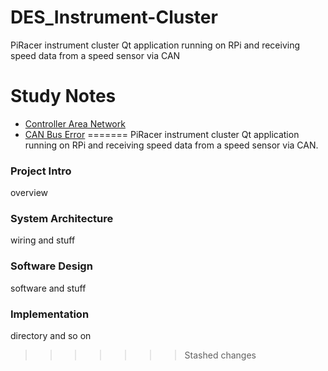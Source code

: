 # DES_Instrument-Cluster
PiRacer instrument cluster Qt application running on RPi and receiving speed data from a speed sensor via CAN

# Study Notes
 - [Controller Area Network](https://www.kkim.info/sea-me/can)
 - [CAN Bus Error](https://www.kkim.info/sea-me/can/bus-error)
=======
PiRacer instrument cluster Qt application running on RPi and receiving speed data from a speed sensor via CAN.
### Project Intro
overview
### System Architecture
wiring and stuff
### Software Design
software and stuff
### Implementation
directory and so on 


>>>>>>> Stashed changes
